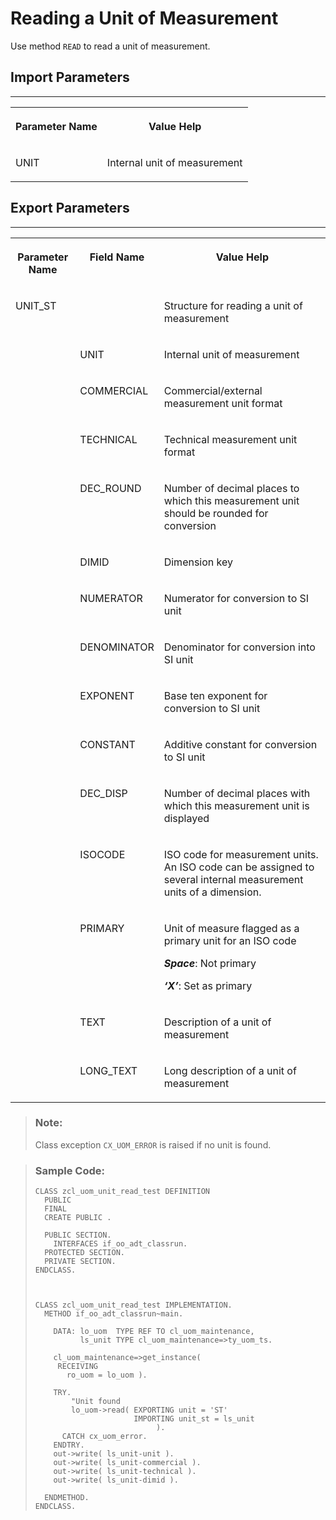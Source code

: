 <!-- loio7e003ad72c6e494cbc9a9aa2b1db4950 -->

# Reading a Unit of Measurement

Use method `READ` to read a unit of measurement.



<a name="loio7e003ad72c6e494cbc9a9aa2b1db4950__section_cdm_ccl_rlb"/>

## Import Parameters

****


<table>
<tr>
<th valign="top">

Parameter Name



</th>
<th valign="top">

Value Help



</th>
</tr>
<tr>
<td valign="top">

UNIT



</td>
<td valign="top">

Internal unit of measurement



</td>
</tr>
</table>



<a name="loio7e003ad72c6e494cbc9a9aa2b1db4950__section_ykb_qxy_qlb"/>

## Export Parameters

****


<table>
<tr>
<th valign="top">

Parameter Name



</th>
<th valign="top">

Field Name



</th>
<th valign="top">

Value Help



</th>
</tr>
<tr>
<td valign="top">

UNIT\_ST



</td>
<td valign="top">

 



</td>
<td valign="top">

Structure for reading a unit of measurement



</td>
</tr>
<tr>
<td valign="top">

 



</td>
<td valign="top">

UNIT



</td>
<td valign="top">

Internal unit of measurement



</td>
</tr>
<tr>
<td valign="top">

 



</td>
<td valign="top">

COMMERCIAL



</td>
<td valign="top">

Commercial/external measurement unit format



</td>
</tr>
<tr>
<td valign="top">

 



</td>
<td valign="top">

TECHNICAL



</td>
<td valign="top">

Technical measurement unit format



</td>
</tr>
<tr>
<td valign="top">

 



</td>
<td valign="top">

DEC\_ROUND



</td>
<td valign="top">

Number of decimal places to which this measurement unit should be rounded for conversion



</td>
</tr>
<tr>
<td valign="top">

 



</td>
<td valign="top">

DIMID



</td>
<td valign="top">

Dimension key



</td>
</tr>
<tr>
<td valign="top">

 



</td>
<td valign="top">

NUMERATOR



</td>
<td valign="top">

Numerator for conversion to SI unit



</td>
</tr>
<tr>
<td valign="top">

 



</td>
<td valign="top">

DENOMINATOR



</td>
<td valign="top">

Denominator for conversion into SI unit



</td>
</tr>
<tr>
<td valign="top">

 



</td>
<td valign="top">

EXPONENT



</td>
<td valign="top">

Base ten exponent for conversion to SI unit



</td>
</tr>
<tr>
<td valign="top">

 



</td>
<td valign="top">

CONSTANT



</td>
<td valign="top">

Additive constant for conversion to SI unit



</td>
</tr>
<tr>
<td valign="top">

 



</td>
<td valign="top">

DEC\_DISP



</td>
<td valign="top">

Number of decimal places with which this measurement unit is displayed



</td>
</tr>
<tr>
<td valign="top">

 



</td>
<td valign="top">

ISOCODE



</td>
<td valign="top">

ISO code for measurement units. An ISO code can be assigned to several internal measurement units of a dimension.



</td>
</tr>
<tr>
<td valign="top">

 



</td>
<td valign="top">

PRIMARY



</td>
<td valign="top">

Unit of measure flagged as a primary unit for an ISO code

***Space***: Not primary

***‘X’***: Set as primary



</td>
</tr>
<tr>
<td valign="top">

 



</td>
<td valign="top">

TEXT



</td>
<td valign="top">

Description of a unit of measurement



</td>
</tr>
<tr>
<td valign="top">

 



</td>
<td valign="top">

LONG\_TEXT



</td>
<td valign="top">

Long description of a unit of measurement



</td>
</tr>
</table>

> ### Note:  
> Class exception `CX_UOM_ERROR` is raised if no unit is found.

> ### Sample Code:  
> ```abap
> CLASS zcl_uom_unit_read_test DEFINITION 
>   PUBLIC 
>   FINAL 
>   CREATE PUBLIC . 
>  
>   PUBLIC SECTION. 
>     INTERFACES if_oo_adt_classrun. 
>   PROTECTED SECTION. 
>   PRIVATE SECTION. 
> ENDCLASS. 
>  
>  
>  
> CLASS zcl_uom_unit_read_test IMPLEMENTATION. 
>   METHOD if_oo_adt_classrun~main. 
>  
>     DATA: lo_uom  TYPE REF TO cl_uom_maintenance, 
>           ls_unit TYPE cl_uom_maintenance=>ty_uom_ts. 
>  
>     cl_uom_maintenance=>get_instance( 
>      RECEIVING 
>        ro_uom = lo_uom ). 
>  
>     TRY. 
>         "Unit found 
>         lo_uom->read( EXPORTING unit = 'ST' 
>                       IMPORTING unit_st = ls_unit 
>                            ). 
>       CATCH cx_uom_error. 
>     ENDTRY. 
>     out->write( ls_unit-unit ). 
>     out->write( ls_unit-commercial ). 
>     out->write( ls_unit-technical ). 
>     out->write( ls_unit-dimid ). 
>  
>   ENDMETHOD. 
> ENDCLASS.
> 
> ```

